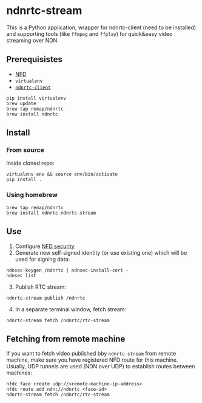 # ndnrtc-stream
This is a Python application, wrapper for ndnrtc-client (need to be installed) and supporting tools (like `ffmpeg` and `ffplay`) for quick&amp;easy video streaming over NDN.

## Prerequisistes

* [NFD](https://github.com/named-data/NFD)
* `virtualenv`
* [`ndnrtc-client`](https://github.com/remap/homebrew-ndnrtc)

```
pip install virtualenv
brew update
brew tap remap/ndnrtc
brew install ndnrtc
```

## Install

### From source

Inside cloned repo:

```
virtualenv env && source env/bin/activate
pip install .
```

### Using homebrew

```
brew tap remap/ndnrtc
brew install ndnrtc ndnrtc-stream
```

## Use

1. Configure [NFD security]()
2. Generate new self-signed identity (or use existing one) which will be used for signing data:

```
ndnsec-keygen /ndnrtc | ndnsec-install-cert -
ndnsec list
```

3. Publish RTC stream:

```
ndnrtc-stream publish /ndnrtc
```

4. In a separate terminal window, fetch stream:

```
ndnrtc-stream fetch /ndnrtc/rtc-stream
```

## Fetching from remote machine

If you want to fetch video published bby `ndnrtc-stream` from remote machine, make sure you have registered NFD route for this machine. Usually, UDP tunnels are used (NDN over UDP) to establish routes between machines:

```
nfdc face create udp://<remote-machine-ip-address>
nfdc route add ndn://ndnrtc <face-id>
ndnrtc-stream fetch /ndnrtc/rtc-stream
```
